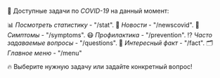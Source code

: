 🦠 Доступные задачи по *COVID-19* на данный момент:

📊 *Посмотреть статистику* - "/stat". 
📑 *Новости* - "/newscovid". 
🤕 *Симптомы* - "/symptoms". 
😷 *Профилактика* - "/prevention". 
⁉️ *Часто задаваемые вопросы* - "/questions". 
🤔 *Интересный факт* - "/fact".
🗂️ *Главное меню* - "/menu"

🔥 Выберите нужную задачу или задайте конкретный вопрос!
